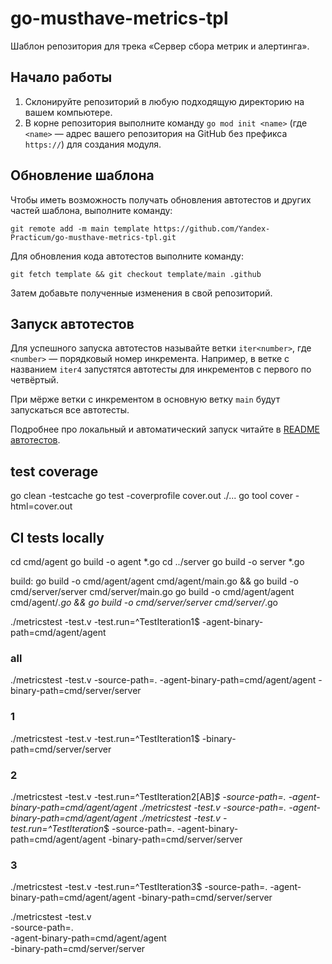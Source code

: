 # go-musthave-metrics-tpl

Шаблон репозитория для трека «Сервер сбора метрик и алертинга».

## Начало работы

1. Склонируйте репозиторий в любую подходящую директорию на вашем компьютере.
2. В корне репозитория выполните команду `go mod init <name>` (где `<name>` — адрес вашего репозитория на GitHub без префикса `https://`) для создания модуля.

## Обновление шаблона

Чтобы иметь возможность получать обновления автотестов и других частей шаблона, выполните команду:

```
git remote add -m main template https://github.com/Yandex-Practicum/go-musthave-metrics-tpl.git
```

Для обновления кода автотестов выполните команду:

```
git fetch template && git checkout template/main .github
```

Затем добавьте полученные изменения в свой репозиторий.

## Запуск автотестов

Для успешного запуска автотестов называйте ветки `iter<number>`, где `<number>` — порядковый номер инкремента. Например, в ветке с названием `iter4` запустятся автотесты для инкрементов с первого по четвёртый.

При мёрже ветки с инкрементом в основную ветку `main` будут запускаться все автотесты.

Подробнее про локальный и автоматический запуск читайте в [README автотестов](https://github.com/Yandex-Practicum/go-autotests).

## test coverage
go clean -testcache
go test -coverprofile cover.out ./...
go tool cover -html=cover.out

## CI tests locally
cd cmd/agent
go build -o agent *.go
cd ../server
go build -o server *.go

build:
go build -o cmd/agent/agent cmd/agent/main.go && go build -o cmd/server/server cmd/server/main.go
go build -o cmd/agent/agent cmd/agent/*.go && go build -o cmd/server/server cmd/server/*.go


./metricstest -test.v -test.run=^TestIteration1$ -agent-binary-path=cmd/agent/agent

### all
./metricstest -test.v -source-path=. -agent-binary-path=cmd/agent/agent -binary-path=cmd/server/server

### 1
./metricstest -test.v -test.run=^TestIteration1$ -binary-path=cmd/server/server  
### 2
./metricstest -test.v -test.run=^TestIteration2[AB]*$ -source-path=. -agent-binary-path=cmd/agent/agent
./metricstest -test.v -source-path=. -agent-binary-path=cmd/agent/agent
./metricstest -test.v -test.run=^TestIteration*$ -source-path=. -agent-binary-path=cmd/agent/agent -binary-path=cmd/server/server

### 3
./metricstest -test.v -test.run=^TestIteration3$ -source-path=. -agent-binary-path=cmd/agent/agent -binary-path=cmd/server/server

./metricstest -test.v \
-source-path=. \
-agent-binary-path=cmd/agent/agent \
-binary-path=cmd/server/server